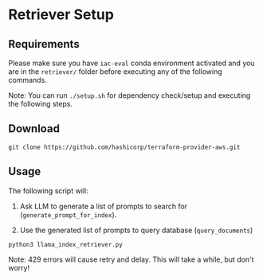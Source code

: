 # Retriever Setup

## Requirements

Please make sure you have `iac-eval` conda environment activated and you are in the `retriever/` folder before executing any of the following commands.

Note: You can run `./setup.sh` for dependency check/setup and executing the following steps.

## Download

```shell
git clone https://github.com/hashicorp/terraform-provider-aws.git
```

## Usage

The following script will:

1. Ask LLM to generate a list of prompts to search for (``generate_prompt_for_index``).

2. Use the generated list of prompts to query database (`query_documents`)

```shell
python3 llama_index_retriever.py
```

Note: 429 errors will cause retry and delay. This will take a while, but don't worry!
